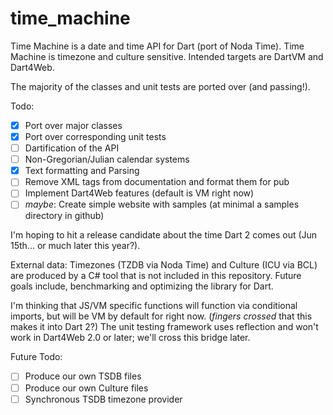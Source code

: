 # time_machine

Time Machine is a date and time API for Dart (port of Noda Time). Time Machine is timezone and culture sensitive. Intended targets are DartVM and Dart4Web.

The majority of the classes and unit tests are ported over (and passing!).

Todo:
 - [x] Port over major classes
 - [x] Port over corresponding unit tests
 - [ ] Dartification of the API
 - [ ] Non-Gregorian/Julian calendar systems
 - [X] Text formatting and Parsing
 - [ ] Remove XML tags from documentation and format them for pub
 - [ ] Implement Dart4Web features (default is VM right now)
 - [ ] *maybe*: Create simple website with samples (at minimal a samples directory in github)

I'm hoping to hit a release candidate about the time Dart 2 comes out (Jun 15th... or much later this year?).

External data: Timezones (TZDB via Noda Time) and Culture (ICU via BCL) are produced by a C# tool that is not included in this repository.
Future goals include, benchmarking and optimizing the library for Dart.

I'm thinking that JS/VM specific functions will function via conditional imports, but will be VM by default for right now. (*fingers crossed* that this makes it into Dart 2?) The unit testing framework uses reflection and won't work in Dart4Web 2.0 or later; we'll cross this bridge later.

Future Todo:
 - [ ] Produce our own TSDB files
 - [ ] Produce our own Culture files
 - [ ] Synchronous TSDB timezone provider

